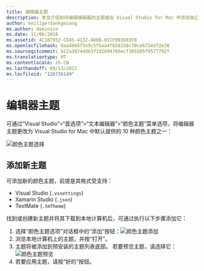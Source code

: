 ```yaml
---
title: 编辑器主题
description: 本文介绍如何编辑编辑器的主题或在 Visual Studio for Mac 中添加自己的主题
author: heiligerdankgesang
ms.author: dominicn
ms.date: 11/06/2018
ms.assetid: 4C1B7952-CD45-4132-AD6B-01CF993D83F8
ms.openlocfilehash: 6aa4868f5e9c5fbaa4fb58258c70ce672edf2e30
ms.sourcegitcommit: b12a38744db371d2894769ecf305585f9577792f
ms.translationtype: HT
ms.contentlocale: zh-CN
ms.lasthandoff: 09/13/2021
ms.locfileid: "126736149"
---
```

# <a name="editor-themes"></a>编辑器主题

可通过“Visual Studio”>“首选项”>“文本编辑器”>“颜色主题”菜单选项，将编辑器主题更改为 Visual Studio for Mac 中默认提供的 10 种颜色主题之一：

![颜色主题选择](media/source-editor-image17.png)

## <a name="adding-new-themes"></a>添加新主题

可添加新的颜色主题，前提是其格式受支持：

* Visual Studio (`.vssettings`)
* Xamarin Studio (`.json`)
* TextMate (`.tmTheme`)

找到或创建新主题并将其下载到本地计算机后，可通过执行以下步骤添加它：

1. 选择“颜色主题选项”对话框中的“添加”按钮：![颜色主题添加](media/source-editor-image20.png)
2. 浏览本地计算机上的主题，并按“打开”。
3. 主题将被添加到预安装的主题列表底部。 若要预览主题，请选择它：![颜色主题预览](media/source-editor-image21.png)
4. 若要应用主题，请按“好的”按钮。
